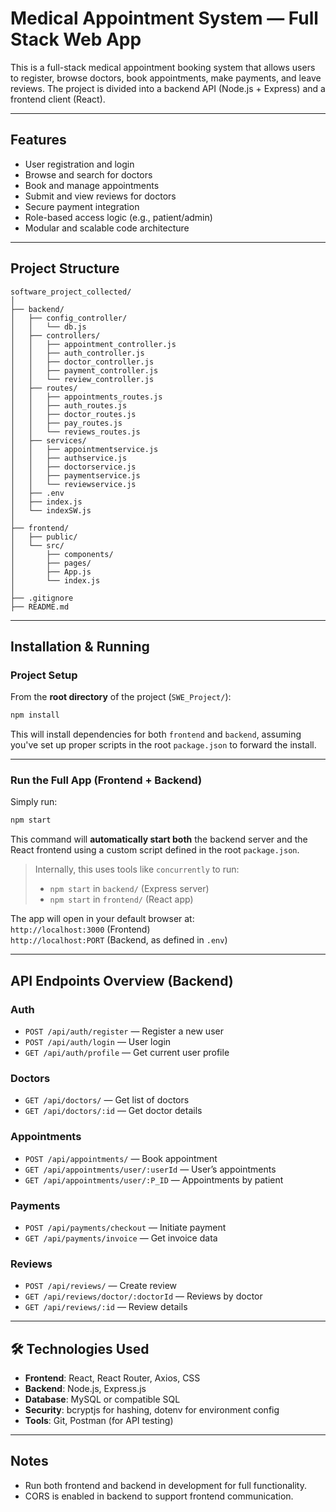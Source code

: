 
# Medical Appointment System — Full Stack Web App

This is a full-stack medical appointment booking system that allows users to register, browse doctors, book appointments, make payments, and leave reviews. The project is divided into a backend API (Node.js + Express) and a frontend client (React).

---

## Features

- User registration and login
- Browse and search for doctors
- Book and manage appointments
- Submit and view reviews for doctors
- Secure payment integration
- Role-based access logic (e.g., patient/admin)
- Modular and scalable code architecture

---

## Project Structure

```
software_project_collected/
│
├── backend/
│   ├── config_controller/
│   │   └── db.js
│   ├── controllers/
│   │   ├── appointment_controller.js
│   │   ├── auth_controller.js
│   │   ├── doctor_controller.js
│   │   ├── payment_controller.js
│   │   └── review_controller.js
│   ├── routes/
│   │   ├── appointments_routes.js
│   │   ├── auth_routes.js
│   │   ├── doctor_routes.js
│   │   ├── pay_routes.js
│   │   └── reviews_routes.js
│   ├── services/
│   │   ├── appointmentservice.js
│   │   ├── authservice.js
│   │   ├── doctorservice.js
│   │   ├── paymentservice.js
│   │   └── reviewservice.js
│   ├── .env
│   ├── index.js
│   └── indexSW.js
│
├── frontend/
│   ├── public/
│   └── src/
│       ├── components/
│       ├── pages/
│       ├── App.js
│       └── index.js
│
├── .gitignore
├── README.md
```

---

## Installation & Running

### Project Setup

From the **root directory** of the project (`SWE_Project/`):

```bash
npm install
```

This will install dependencies for both `frontend` and `backend`, assuming you've set up proper scripts in the root `package.json` to forward the install.

---

### Run the Full App (Frontend + Backend)

Simply run:

```bash
npm start
```

This command will **automatically start both** the backend server and the React frontend using a custom script defined in the root `package.json`.

> Internally, this uses tools like `concurrently` to run:
> - `npm start` in `backend/` (Express server)
> - `npm start` in `frontend/` (React app)

The app will open in your default browser at:  
`http://localhost:3000` (Frontend)  
`http://localhost:PORT` (Backend, as defined in `.env`)

---

##  API Endpoints Overview (Backend)

### Auth

- `POST /api/auth/register` — Register a new user  
- `POST /api/auth/login` — User login  
- `GET /api/auth/profile` — Get current user profile  

### Doctors

- `GET /api/doctors/` — Get list of doctors  
- `GET /api/doctors/:id` — Get doctor details  

### Appointments

- `POST /api/appointments/` — Book appointment  
- `GET /api/appointments/user/:userId` — User’s appointments  
- `GET /api/appointments/user/:P_ID` — Appointments by patient  

### Payments

- `POST /api/payments/checkout` — Initiate payment  
- `GET /api/payments/invoice` — Get invoice data  

### Reviews

- `POST /api/reviews/` — Create review  
- `GET /api/reviews/doctor/:doctorId` — Reviews by doctor  
- `GET /api/reviews/:id` — Review details  

---

## 🛠 Technologies Used

- **Frontend**: React, React Router, Axios, CSS
- **Backend**: Node.js, Express.js
- **Database**: MySQL or compatible SQL
- **Security**: bcryptjs for hashing, dotenv for environment config
- **Tools**: Git, Postman (for API testing)

---

## Notes
- Run both frontend and backend in development for full functionality.
- CORS is enabled in backend to support frontend communication.
